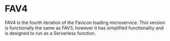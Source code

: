 # FAV4

FAV4 is the fourth iteration of the Favicon loading microservice.
This version is functionally the same as FAV3, however it has simplified functionality and is designed to run as a Serverless function.
